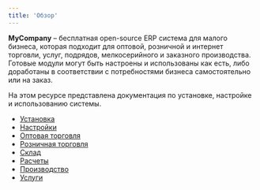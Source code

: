```yaml
---
title: 'Обзор'
---
```


**MyCompany** – бесплатная open-source ERP система для малого бизнеса, которая подходит для оптовой, розничной и интернет торговли, услуг, подрядов, мелкосерийного и заказного производства. Готовые модули могут быть настроены и использованы как есть, либо доработаны в соответствии с потребностями бизнеса самостоятельно или на заказ.

На этом ресурсе представлена документация по установке, настройке и использованию системы.

- [Установка](Installation.md)
- [Настройки](General_settings_and_master_data.md)
- [Оптовая торговля](Wholesale.md) 
- [Розничная торговля](Retail.md)
- [Склад](Inventory.md)
- [Расчеты](Invoicing.md)
- [Производство](Manufacturing_management.md)
- [Услуги](Services.md)
